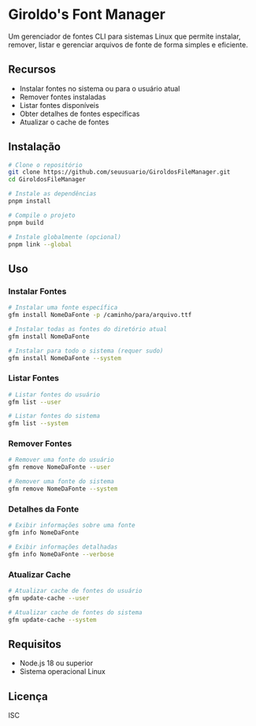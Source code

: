 # Giroldo's Font Manager

Um gerenciador de fontes CLI para sistemas Linux que permite instalar, remover, listar e gerenciar arquivos de fonte de forma simples e eficiente.

## Recursos

- Instalar fontes no sistema ou para o usuário atual
- Remover fontes instaladas
- Listar fontes disponíveis
- Obter detalhes de fontes específicas
- Atualizar o cache de fontes

## Instalação

```bash
# Clone o repositório
git clone https://github.com/seuusuario/GiroldosFileManager.git
cd GiroldosFileManager

# Instale as dependências
pnpm install

# Compile o projeto
pnpm build

# Instale globalmente (opcional)
pnpm link --global
```

## Uso

### Instalar Fontes

```bash
# Instalar uma fonte específica
gfm install NomeDaFonte -p /caminho/para/arquivo.ttf

# Instalar todas as fontes do diretório atual
gfm install NomeDaFonte

# Instalar para todo o sistema (requer sudo)
gfm install NomeDaFonte --system
```

### Listar Fontes

```bash
# Listar fontes do usuário
gfm list --user

# Listar fontes do sistema
gfm list --system
```

### Remover Fontes

```bash
# Remover uma fonte do usuário
gfm remove NomeDaFonte --user

# Remover uma fonte do sistema
gfm remove NomeDaFonte --system
```

### Detalhes da Fonte

```bash
# Exibir informações sobre uma fonte
gfm info NomeDaFonte

# Exibir informações detalhadas
gfm info NomeDaFonte --verbose
```

### Atualizar Cache

```bash
# Atualizar cache de fontes do usuário
gfm update-cache --user

# Atualizar cache de fontes do sistema
gfm update-cache --system
```

## Requisitos

- Node.js 18 ou superior
- Sistema operacional Linux

## Licença

ISC
